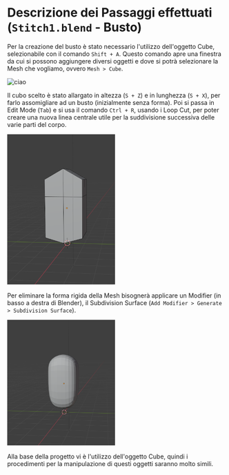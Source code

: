 # Descrizione dei Passaggi effettuati (`Stitch1.blend` - Busto)
Per la creazione del busto è stato necessario l'utilizzo dell'oggetto Cube, selezionabile con il comando `Shift + A`.
Questo comando apre una finestra da cui si possono aggiungere diversi oggetti e dove si potrà
selezionare la Mesh che vogliamo, ovvero `Mesh > Cube`.

<img src = "../image/menu.png" width = "250" alt = "ciao"> 

Il cubo scelto è stato allargato in altezza (`S + Z`) e in lunghezza (`S + X`), per farlo assomigliare
ad un busto (inizialmente senza forma). Poi si passa in Edit Mode (`Tab`) e si
usa il comando `Ctrl + R`, usando i Loop Cut, per poter creare una nuova linea centrale utile 
per la suddivisione successiva delle varie parti del corpo.

<img src = "../images/bustoS.png" width = "250">


Per eliminare la forma rigida della Mesh bisognerà applicare un Modifier (in basso a destra di Blender), il 
Subdivision Surface (`Add Modifier > Generate > Subdivision Surface`).

<img src = "../images/busto.png" width = "250">

Alla base della progetto vi è l'utilizzo dell'oggetto Cube, quindi i procedimenti per la manipulazione di questi oggetti saranno molto simili.
